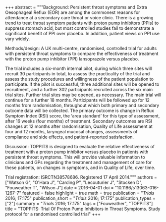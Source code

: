 +++
abstract = """Background: Persistent throat symptoms and Extra Oesophageal Reflux (EOR) are among the commonest reasons for attendance at a secondary care throat or voice clinic. There is a growing trend to treat throat symptom patients with proton pump inhibitors (PPIs) to suppress stomach acid, but most controlled studies fail to demonstrate a significant benefit of PPI over placebo. In addition, patient views on PPI use vary widely.

Methods/design: A UK multi-centre, randomised, controlled trial for adults with persistent throat symptoms to compare the effectiveness of treatment with the proton pump inhibitor (PPI) lansoprazole versus placebo.

The trial includes a six-month internal pilot, during which three sites will recruit 30 participants in total, to assess the practicality of the trial and assess the study procedures and willingness of the patient population to participate. If the pilot is successful, three additional sites will be opened to recruitment, and a further 302 participants recruited across the six main trial sites. Further trial sites may be opened, as necessary. The main trial will continue for a further 18 months. Participants will be followed up for 12 months from randomisation, throughout which both primary and secondary outcome data will be collected. The primary outcome is change in Reflux Symptom Index (RSI) score, the ‘area standard’ for this type of assessment, after 16 weeks (four months) of treatment. Secondary outcomes are RSI changes at 12 months after randomisation, Quality of Life assessment at four and 12 months, laryngeal mucosal changes, assessments of compliance and side effects, and patient-reported satisfaction.

Discussion: TOPPITS is designed to evaluate the relative effectiveness of treatment with a proton pump inhibitor versus placebo in patients with persistent throat symptoms. This will provide valuable information to clinicians and GPs regarding the treatment and management of care for these patients, on changes in symptoms, and in Quality of Life, over time.

Trial registration: ISRCTN38578686. Registered 17 April 2014."""
authors = ["Watson G", "O'Hara J", "Carding P", "Lecouturier J", "Stocken D", "Fouweather T", "Wilson J"]
date = 2016-04-01
doi = "10.1186/s13063-016-1267-7"
featured = false
highlight = true
math = true
publication = "*Trials* 2016; 17:175"
publication_short = "*Trials* 2016; 17:175"
publication_types = ["2"]
summary = "*Trials* 2016; 17:175"
tags = ["Fouweather", "TOPPITS"]
title = "TOPPITS: Trial Of Proton Pump Inhibitors in Throat Symptoms. Study protocol for a randomised controlled trial"
+++
